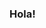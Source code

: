 ### Hola!

<!--
**SupahFox/SupahFox** is a ✨ _special_ ✨ repository because its `README.md` (this file) appears on your GitHub profile.

[![Github stats](https://github-readme-stats.vercel.app/api?username=anuraghazra&count_private=true)](https://github.com/anuraghazra/github-readme-stats)
